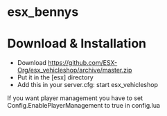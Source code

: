 # esx_bennys


# Download & Installation
- Download https://github.com/ESX-Org/esx_vehicleshop/archive/master.zip
- Put it in the [esx] directory
- Add this in your server.cfg:
start esx_vehicleshop

If you want player management you have to set Config.EnablePlayerManagement to true in config.lua
